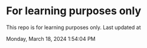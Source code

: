 # For learning purposes only
This repo is for learning purposes only.
Last updated at

Monday, March 18, 2024 1:54:04 PM

